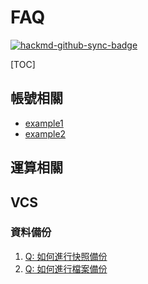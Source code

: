 # FAQ

[![hackmd-github-sync-badge](https://hackmd.io/L0kFzuWSQfOtp7YV-as9TQ/badge)](https://hackmd.io/L0kFzuWSQfOtp7YV-as9TQ)


[TOC]

## 帳號相關

- [example1](https://man.twcc.ai/@iservice/H1ocdJ_lD)
- [example2](https://man.twcc.ai/@iservice/Sk42O1Ogw)


## 運算相關

## VCS 

### 資料備份

1. [Q: 如何進行快照備份]()
1. [Q: 如何進行檔案備份]()

